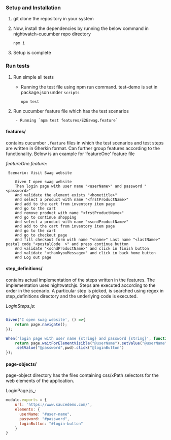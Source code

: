### Setup and Installation

1. git clone the repository in your system

2. Now, install the dependencies by running the below command in nightwatch-cucumber repo directory
    ```shell
    npm i
    ```
3. Setup is complete

### Run tests

1. Run simple all tests

    - Running the test file using npm run command. test-demo is set in package.json under `scripts`
        ```shell
        npm test
        ```

2. Run cucumber feature file which has the test scenarios
   ```shell
    - Running `npm test features/E2Eswag.feature` 
   ```



#### features/

contains cucumber `.feature` files in which the test scenarios and test steps are written in Gherkin format. Can further group features according to the functionality. Below is an example for ‘featureOne’ feature file

_featureOne.feature_:

```gherkin
 Scenario: Visit Swag website

    Given I open swag website
    Then login page with user name "<userName>" and password "<password>"
    And validate the element exists "<hometitle>"
    And select a product with name "<frstProductName>"
    And add to the cart from inventory item page
    And go to the cart
    And remove product with name "<frstProductName>"
    And go to continue shopping
    And select a product with name "<scndProductName>"
    And add to the cart from inventory item page
    And go to the cart
    And go to checkout page
    And fill checkout form with name "<name>" Last name "<lastName>" postal code "<postalCode  >" and press continue button
    And validate "<scndProductName>" and click in finish button 
    And validate "<thankyouMessage>" and click in back home button
    And Log out page
```

#### step_definitions/

contains actual implementation of the steps written in the features. The implementation uses nightwatchjs. Steps are executed according to the order in the scenario. A particular step is picked, is searched using regex in step_definitions directory and the underlying code is executed.

_LoginSteps.js_:

```javascript

Given('I open swag website', () =>{   
    return page.navigate();
});

When('login page with user name {string} and password {string}', function (user, pwd) {
    return page.waitForElementVisible("@userName").setValue("@userName",user)
    .setValue("@password",pwd).click("@loginButton")
});
```

#### page-objects/

page-object directory has the files containing css/xPath selectors for the web elements of the application.

LoginPage.js_:

```javascript
module.exports = {
    url: 'https://www.saucedemo.com/',
    elements: {
      userName: "#user-name",
      password: "#password",
      loginButton: "#login-button"
    }    
}
```
